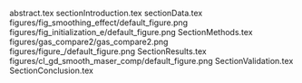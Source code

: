 abstract.tex
sectionIntroduction.tex
sectionData.tex
figures/fig_smoothing_effect/default_figure.png
figures/fig_initialization_e/default_figure.png
SectionMethods.tex
figures/gas_compare2/gas_compare2.png
figures/figure_/default_figure.png
SectionResults.tex
figures/cl_gd_smooth_maser_comp/default_figure.png
SectionValidation.tex
SectionConclusion.tex
